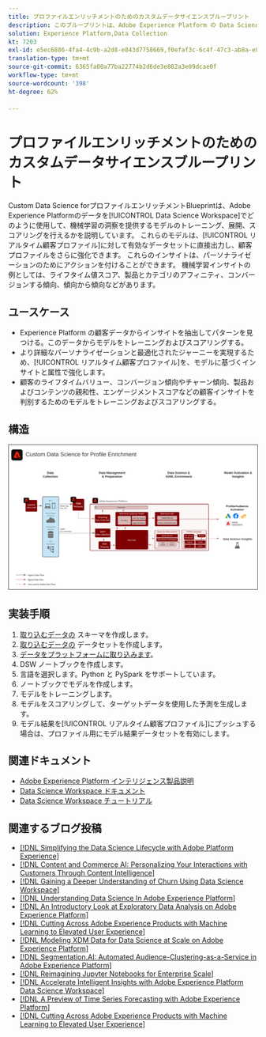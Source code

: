 ```yaml
---
title: プロファイルエンリッチメントのためのカスタムデータサイエンスブループリント
description: このブループリントは、Adobe Experience Platform の Data Science Workspace がモデルをトレーニング、デプロイ、スコアリングするために、Experience Platform 内のデータをどのように使用して、データから機械学習によるインサイトを提供するかを示します。
solution: Experience Platform,Data Collection
kt: 7203
exl-id: e5ec6886-4fa4-4c9b-a2d8-e843d7758669,f0efaf3c-6c4f-47c3-ab8a-e8e146dd071c
translation-type: tm+mt
source-git-commit: 6365fa00a77ba22774b2d6de3e882a3e09dcae0f
workflow-type: tm+mt
source-wordcount: '398'
ht-degree: 62%

---
```


# プロファイルエンリッチメントのためのカスタムデータサイエンスブループリント

Custom Data Science forプロファイルエンリッチメントBlueprintは、Adobe Experience Platformのデータを[!UICONTROL Data Science Workspace]でどのように使用して、機械学習の洞察を提供するモデルのトレーニング、展開、スコアリングを行えるかを説明しています。 これらのモデルは、[!UICONTROL リアルタイム顧客プロファイル]に対して有効なデータセットに直接出力し、顧客プロファイルをさらに強化できます。 これらのインサイトは、パーソナライゼーションのためにアクションを付けることができます。 機械学習インサイトの例としては、ライフタイム値スコア、製品とカテゴリのアフィニティ、コンバージョンする傾向、傾向から傾向などがあります。

## ユースケース

* Experience Platform の顧客データからインサイトを抽出してパターンを見つける。このデータからモデルをトレーニングおよびスコアリングする。
* より詳細なパーソナライゼーションと最適化されたジャーニーを実現するため、[!UICONTROL リアルタイム顧客プロファイル]を、モデルに基づくインサイトと属性で強化します。
* 顧客のライフタイムバリュー、コンバージョン傾向やチャーン傾向、製品およびコンテンツの親和性、エンゲージメントスコアなどの顧客インサイトを判別するためのモデルをトレーニングおよびスコアリングする。

## 構造

<img src="assets/data_science.svg" alt="プロファイルエンリッチメントのためのカスタムデータサイエンスブループリントの参照アーキテクチャ" style="border:1px solid #4a4a4a" />

## 実装手順

1. [取り込むデータの](https://experienceleague.adobe.com/docs/platform-learn/tutorials/schemas/create-a-schema.html) スキーマを作成します。
1. [取り込むデータの](https://experienceleague.adobe.com/docs/platform-learn/tutorials/data-ingestion/create-datasets-and-ingest-data.html) データセットを作成します。
1. [データをプラットフォームに取り込みます](https://experienceleague.adobe.com/?recommended=ExperiencePlatform-D-1-2020.1.dataingestion)。
1. DSW ノートブックを作成します。
1. 言語を選択します。Python と PySpark をサポートしています。
1. ノートブックでモデルを作成します。
1. モデルをトレーニングします。
1. モデルをスコアリングして、ターゲットデータを使用した予測を生成します。
1. モデル結果を[!UICONTROL リアルタイム顧客プロファイル]にプッシュする場合は、プロファイル用にモデル結果データセットを有効にします。

## 関連ドキュメント

* [Adobe Experience Platform インテリジェンス製品説明](https://helpx.adobe.com/jp/legal/product-descriptions/adobe-experience-platform-intelligence---product-description.html)
* [Data Science Workspace ドキュメント](https://experienceleague.adobe.com/docs/experience-platform/data-science-workspace/home.html?lang=ja)
* [Data Science Workspace チュートリアル](https://experienceleague.adobe.com/docs/platform-learn/tutorials/data-science-workspace/understanding-data-science-workspace.html?lang=ja)

## 関連するブログ投稿

* [[!DNL Simplifying the Data Science Lifecycle with Adobe Platform Experience]](https://medium.com/adobetech/simplifying-the-data-science-lifecycle-with-adobe-platform-experience-8ea4f056d82f)
* [[!DNL Content and Commerce AI: Personalizing Your Interactions with Customers Through Content Intelligence]](https://medium.com/adobetech/content-and-commerce-ai-personalizing-your-interactions-with-customers-through-content-intelligence-dc182601deab)
* [[!DNL Gaining a Deeper Understanding of Churn Using Data Science Workspace]](https://medium.com/adobetech/gaining-a-deeper-understanding-of-churn-using-data-science-workspace-18a2190e0cf3)
* [[!DNL Understanding Data Science In Adobe Experience Platform]](https://medium.com/adobetech/understanding-data-science-in-adobe-experience-platform-5bce5a17b42)
* [[!DNL An Introductory Look at Exploratory Data Analysis on Adobe Experience Platform]](https://medium.com/adobetech/an-introductory-look-at-exploratory-data-analysis-on-adobe-experience-platform-1bfce7501d9a)
* [[!DNL Cutting Across Adobe Experience Products with Machine Learning to Elevated User Experience]](https://medium.com/adobetech/cutting-across-adobe-experience-products-with-machine-learning-to-elevated-user-experience-7c85000510d1)
* [[!DNL Modeling XDM Data for Data Science at Scale on Adobe Experience Platform]](https://medium.com/adobetech/modeling-xdm-data-for-data-science-at-scale-on-adobe-experience-platform-222bb2a6dbf7)
* [[!DNL Segmentation.AI: Automated Audience-Clustering-as-a-Service in Adobe Experience Platform]](https://medium.com/adobetech/segmentation-ai-automated-audience-clustering-as-a-service-in-adobe-experience-platform-261f4099462c)
* [[!DNL Reimagining Jupyter Notebooks for Enterprise Scale]](https://medium.com/adobetech/reimagining-jupyter-notebooks-for-enterprise-scale-8bc6340d504a)
* [[!DNL Accelerate Intelligent Insights with Adobe Experience Platform Data Science Workspace]](https://medium.com/adobetech/accelerate-intelligent-insights-with-adobe-experience-platform-data-science-workspace-89538bacbbea)
* [[!DNL A Preview of Time Series Forecasting with Adobe Experience Platform]](https://medium.com/adobetech/preview-of-time-series-forecasting-with-adobe-experience-platform-38a2fc778e89)
* [[!DNL Cutting Across Adobe Experience Products with Machine Learning to Elevated User Experience]](https://medium.com/adobetech/cutting-across-adobe-experience-products-with-machine-learning-to-elevated-user-experience-7c85000510d1)
